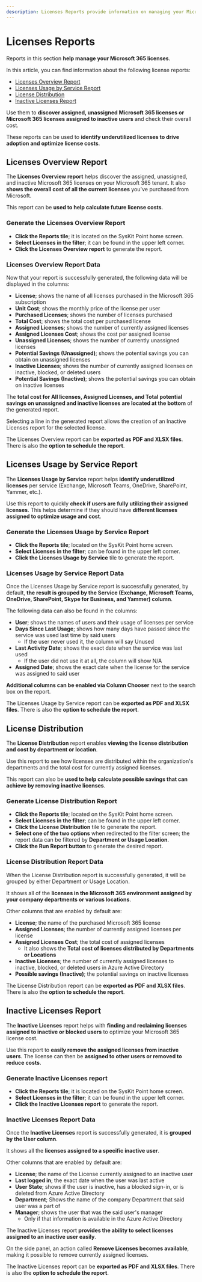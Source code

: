 ```yaml
---
description: Licenses Reports provide information on managing your Microsoft 365 licenses assigned to users in your tenant.
---
```


# Licenses Reports

Reports in this section **help manage your Microsoft 365 licenses**. 

In this article, you can find information about the following license reports:
* [Licenses Overview Report](#licenses-overview-report)
* [Licenses Usage by Service Report](#licenses-usage-by-service-report)
* [License Distribution](#license-distribution)
* [Inactive Licenses Report](#inactive-licenses-report)

Use them to **discover assigned, unassigned Microsoft 365 licenses or Microsoft 365 licenses assigned to inactive users** and check their overall cost.

These reports can be used to **identify underutilized licenses to drive adoption and optimize license costs**.

## Licenses Overview Report

The **Licenses Overview report** helps discover the assigned, unassigned, and inactive Microsoft 365 licenses on your Microsoft 365 tenant. 
It also **shows the overall cost of all the current licenses** you've purchased from Microsoft. 

This report can be **used to help calculate future license costs**. 

### Generate the Licenses Overview Report

 * **Click the Reports tile**; it is located on the SysKit Point home screen.
 * **Select Licenses in the filter**; it can be found in the upper left corner.
 * **Click the Licenses Overview report** to generate the report.

### Licenses Overview Report Data

Now that your report is successfully generated, the following data will be displayed in the columns:

* **License**; shows the name of all licenses purchased in the Microsoft 365 subscription
* **Unit Cost**; shows the monthly price of the license per user
* **Purchased Licenses**; shows the number of licenses purchased
* **Total Cost**; shows the total cost per purchased license
* **Assigned Licenses**; shows the number of currently assigned licenses
* **Assigned Licenses Cost**; shows the cost per assigned license
* **Unassigned Licenses**; shows the number of currently unassigned licenses
* **Potential Savings (Unassigned)**; shows the potential savings you can obtain on unassigned licenses
* **Inactive Licenses**; shows the number of currently assigned licenses on inactive, blocked, or deleted users
* **Potential Savings (Inactive)**; shows the potential savings you can obtain on inactive licenses

The **total cost for All licenses, Assigned Licenses, and Total potential savings on unassigned and inactive licenses are located at the bottom** of the generated report.

Selecting a line in the generated report allows the creation of an Inactive Licenses report for the selected license.

The Licenses Overview report can be **exported as PDF and XLSX files**. There is also the **option to schedule the report**.

## Licenses Usage by Service Report

The **Licenses Usage by Service** report helps **identify underutilized licenses** per service (Exchange, Microsoft Teams, OneDrive, SharePoint, Yammer, etc.). 

Use this report to quickly **check if users are fully utilizing their assigned licenses**. This helps determine if they should have **different licenses assigned to optimize usage and cost**.

### Generate the Licenses Usage by Service Report

* **Click the Reports tile**; located on the SysKit Point home screen.
 * **Select Licenses in the filter**; can be found in the upper left corner.
 * **Click the Licenses Usage by Service** tile to generate the report.

### Licenses Usage by Service Report Data

Once the Licenses Usage by Service report is successfully generated, by default, **the result is grouped by the Service (Exchange, Microsoft Teams, OneDrive, SharePoint, Skype for Business, and Yammer) column**. 

The following data can also be found in the columns:

* **User**; shows the names of users and their usage of licenses per service
* **Days Since Last Usage**; shows how many days have passed since the service was used last time by said users
  * If the user never used it, the column will say Unused
* **Last Activity Date**; shows the exact date when the service was last used 
  * If the user did not use it at all, the column will show N/A
* **Assigned Date**; shows the exact date when the license for the service was assigned to said user

**Additional columns can be enabled via Column Chooser** next to the search box on the report.

The Licenses Usage by Service report can be **exported as PDF and XLSX files**. There is also the **option to schedule the report**.

## License Distribution

The **License Distribution** report enables **viewing the license distribution and cost by department or location**. 

Use this report to see how licenses are distributed within the organization's departments and the total cost for currently assigned licenses. 

This report can also be **used to help calculate possible savings that can achieve by removing inactive licenses**. 


### Generate License Distribution Report

* **Click the Reports tile**; located on the SysKit Point home screen.
 * **Select Licenses in the filter**; can be found in the upper left corner.
 * **Click the License Distribution** tile to generate the report.
* **Select one of the two options** when redirected to the filter screen; the report data can be filtered by **Department or Usage Location**.
* **Click the Run Report button** to generate the desired report.

### License Distribution Report Data

When the License Distribution report is successfully generated, it will be grouped by either Department or Usage Location. 

It shows all of the **licenses in the Microsoft 365 environment assigned by your company departments or various locations**.

Other columns that are enabled by default are:

* **License**; the name of the purchased Microsoft 365 license
* **Assigned Licenses**; the number of currently assigned licenses per license
* **Assigned Licenses Cost**; the total cost of assigned licenses 
  * It also shows the **Total cost of licenses distributed by Departments or Locations**
* **Inactive Licenses**; the number of currently assigned licenses to inactive, blocked, or deleted users in Azure Active Directory
* **Possible savings (Inactive)**; the potential savings on inactive licenses

The License Distribution report can be **exported as PDF and XLSX files**. There is also the **option to schedule the report**.

## Inactive Licenses Report

The **Inactive Licenses** report helps with **finding and reclaiming licenses assigned to inactive or blocked users** to optimize your Microsoft 365 license cost.

Use this report to **easily remove the assigned licenses from inactive users**. The license can then be **assigned to other users or removed to reduce costs**.

### Generate Inactive Licenses report

 * **Click the Reports tile**; it is located on the SysKit Point home screen.
 * **Select Licenses in the filter**; it can be found in the upper left corner.
 * **Click the Inactive Licenses report** to generate the report.

### Inactive Licenses Report Data

Once the **Inactive Licenses** report is successfully generated, it is **grouped by the User column**. 

It shows all the **licenses assigned to a specific inactive user**. 

Other columns that are enabled by default are:

* **License**; the name of the License currently assigned to an inactive user
* **Last logged in**; the exact date when the user was last active
* **User State**; shows if the user is inactive, has a blocked sign-in, or is deleted from Azure Active Directory
* **Department**; Shows the name of the company Department that said user was a part of
* **Manager**; shows the user that was the said user's manager 
  * Only if that information is available in the Azure Active Directory

The Inactive Licenses report **provides the ability to select licenses assigned to an inactive user easily**. 

On the side panel, an action called **Remove Licenses becomes available**, making it possible to remove currently assigned licenses.

The Inactive Licenses report can be **exported as PDF and XLSX files**. There is also the **option to schedule the report**.